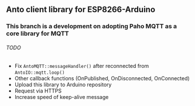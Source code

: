 ## Anto client library for ESP8266-Arduino
### This branch is a development on adopting Paho MQTT as a core library for MQTT

###### TODO ######
- Fix `AntoMQTT::messageHandler()` after reconnected from `AntoIO::mqtt.loop()`
- Other callback functions (OnPublished, OnDisconnected, OnConnected)
- Upload this library to Arduino repository
- Request via HTTPS
- Increase speed of keep-alive message
